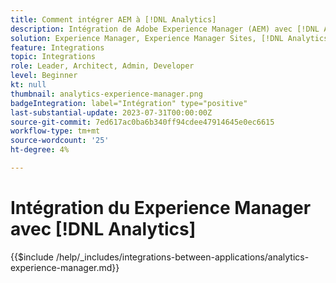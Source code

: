 ```yaml
---
title: Comment intégrer AEM à [!DNL Analytics]
description: Intégration de Adobe Experience Manager (AEM) avec [!DNL Analytics] pour suivre et analyser le comportement des utilisateurs sur votre site web.
solution: Experience Manager, Experience Manager Sites, [!DNL Analytics]
feature: Integrations
topic: Integrations
role: Leader, Architect, Admin, Developer
level: Beginner
kt: null
thumbnail: analytics-experience-manager.png
badgeIntegration: label="Intégration" type="positive"
last-substantial-update: 2023-07-31T00:00:00Z
source-git-commit: 7ed617ac0ba6b340ff94cdee47914645e0ec6615
workflow-type: tm+mt
source-wordcount: '25'
ht-degree: 4%

---
```



# Intégration du Experience Manager avec [!DNL Analytics]

{{$include /help/_includes/integrations-between-applications/analytics-experience-manager.md}}
